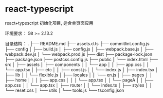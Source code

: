 # react-typescript

react+typescript 初始化项目, 适合单页面应用

环境要求：
Git >= 2.13.2

目录结构：
.
├── README.md
├── assets.d.ts
├── commitlint.config.js
├── config
│ ├── build.js
│ ├── config.js
│ ├── webpack.base.js
│ ├── webpack.dev.js
│ └── webpack.prod.js
├── dist
├── package-lock.json
├── package.json
├── postcss.config.js
├── public
│ └── index.html
├── src
│ ├── assets
│ ├── components
│ │ └── app
│ │ ├── app.css
│ │ └── app.tsx
│ ├── etc
│ │ ├── const.js
│ │ └── index.js
│ ├── index.tsx
│ ├── lib
│ │ └── flexible.js
│ ├── locales
│ │ └── en.js
│ ├── pages
│ │ ├── home
│ │ │ ├── app.css
│ │ │ └── app.tsx
│ │ └── pageA
│ │ ├── app.css
│ │ └── app.tsx
│ ├── router
│ │ └── index.ts
│ ├── styles
│ │ └── reset.css
│ └── utils
│ └── tools.js
└── tsconfig.json
